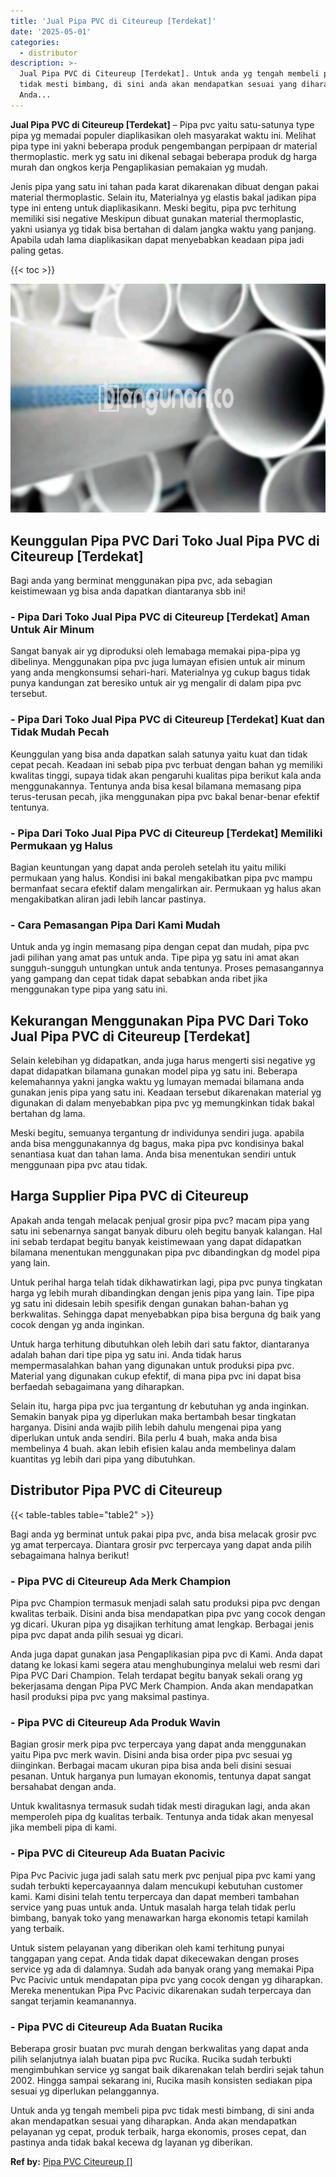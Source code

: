 ```yaml
---
title: 'Jual Pipa PVC di Citeureup [Terdekat]'
date: '2025-05-01'
categories:
  - distributor
description: >-
  Jual Pipa PVC di Citeureup [Terdekat]. Untuk anda yg tengah membeli pipa pvc
  tidak mesti bimbang, di sini anda akan mendapatkan sesuai yang diharapkan.
  Anda...
---
```


**Jual Pipa PVC di Citeureup \[Terdekat\]** – Pipa pvc yaitu satu-satunya type pipa yg memadai populer diaplikasikan oleh masyarakat waktu ini. Melihat pipa type ini yakni beberapa produk pengembangan perpipaan dr material thermoplastic. merk yg satu ini dikenal sebagai beberapa produk dg harga murah dan ongkos kerja Pengaplikasian pemakaian yg mudah.

Jenis pipa yang satu ini tahan pada karat dikarenakan dibuat dengan pakai material thermoplastic. Selain itu, Materialnya yg elastis bakal jadikan pipa type ini enteng untuk diaplikasikann. Meski begitu, pipa pvc terhitung memiliki sisi negative Meskipun dibuat gunakan material thermoplastic, yakni usianya yg tidak bisa bertahan di dalam jangka waktu yang panjang. Apabila udah lama diaplikasikan dapat menyebabkan keadaan pipa jadi paling getas.

{{< toc >}}

![Jual Pipa PVC di Citeureup [Terdekat]](/images/jaul-pipa-pvc-01.png)

## Keunggulan Pipa PVC Dari Toko Jual Pipa PVC di Citeureup \[Terdekat\]

Bagi anda yang berminat menggunakan pipa pvc, ada sebagian keistimewaan yg bisa anda dapatkan diantaranya sbb ini!

### \- Pipa Dari Toko Jual Pipa PVC di Citeureup \[Terdekat\] Aman Untuk Air Minum

Sangat banyak air yg diproduksi oleh lemabaga memakai pipa-pipa yg dibelinya. Menggunakan pipa pvc juga lumayan efisien untuk air minum yang anda mengkonsumsi sehari-hari. Materialnya yg cukup bagus tidak punya kandungan zat beresiko untuk air yg mengalir di dalam pipa pvc tersebut.

### \- Pipa Dari Toko Jual Pipa PVC di Citeureup \[Terdekat\] Kuat dan Tidak Mudah Pecah

Keunggulan yang bisa anda dapatkan salah satunya yaitu kuat dan tidak cepat pecah. Keadaan ini sebab pipa pvc terbuat dengan bahan yg memiliki kwalitas tinggi, supaya tidak akan pengaruhi kualitas pipa berikut kala anda menggunakannya. Tentunya anda bisa kesal bilamana memasang pipa terus-terusan pecah, jika menggunakan pipa pvc bakal benar-benar efektif tentunya.

### \- Pipa Dari Toko Jual Pipa PVC di Citeureup \[Terdekat\] Memiliki Permukaan yg Halus

Bagian keuntungan yang dapat anda peroleh setelah itu yaitu miliki permukaan yang halus. Kondisi ini bakal mengakibatkan pipa pvc mampu bermanfaat secara efektif dalam mengalirkan air. Permukaan yg halus akan mengakibatkan aliran jadi lebih lancar pastinya.

### \- Cara Pemasangan Pipa Dari Kami Mudah

Untuk anda yg ingin memasang pipa dengan cepat dan mudah, pipa pvc jadi pilihan yang amat pas untuk anda. Tipe pipa yg satu ini amat akan sungguh-sungguh untungkan untuk anda tentunya. Proses pemasangannya yang gampang dan cepat tidak dapat sebabkan anda ribet jika menggunakan type pipa yang satu ini.

## Kekurangan Menggunakan Pipa PVC Dari Toko Jual Pipa PVC di Citeureup \[Terdekat\]

Selain kelebihan yg didapatkan, anda juga harus mengerti sisi negative yg dapat didapatkan bilamana gunakan model pipa yg satu ini. Beberapa kelemahannya yakni jangka waktu yg lumayan memadai bilamana anda gunakan jenis pipa yang satu ini. Keadaan tersebut dikarenakan material yg digunakan di dalam menyebabkan pipa pvc yg memungkinkan tidak bakal bertahan dg lama.

Meski begitu, semuanya tergantung dr individunya sendiri juga. apabila anda bisa menggunakannya dg bagus, maka pipa pvc kondisinya bakal senantiasa kuat dan tahan lama. Anda bisa menentukan sendiri untuk menggunaan pipa pvc atau tidak.

## Harga Supplier Pipa PVC di Citeureup

Apakah anda tengah melacak penjual grosir pipa pvc? macam pipa yang satu ini sebenarnya sangat banyak diburu oleh begitu banyak kalangan. Hal ini sebab terdapat begitu banyak keistimewaan yang dapat didapatkan bilamana menentukan menggunakan pipa pvc dibandingkan dg model pipa yang lain.

Untuk perihal harga telah tidak dikhawatirkan lagi, pipa pvc punya tingkatan harga yg lebih murah dibandingkan dengan jenis pipa yang lain. Tipe pipa yg satu ini didesain lebih spesifik dengan gunakan bahan-bahan yg berkwalitas. Sehingga dapat menyebabkan pipa bisa berguna dg baik yang cocok dengan yg anda inginkan.

Untuk harga terhitung dibutuhkan oleh lebih dari satu faktor, diantaranya adalah bahan dari tipe pipa yg satu ini. Anda tidak harus mempermasalahkan bahan yang digunakan untuk produksi pipa pvc. Material yang digunakan cukup efektif, di mana pipa pvc ini dapat bisa berfaedah sebagaimana yang diharapkan.

Selain itu, harga pipa pvc jua tergantung dr kebutuhan yg anda inginkan. Semakin banyak pipa yg diperlukan maka bertambah besar tingkatan harganya. Disini anda wajib pilih lebih dahulu mengenai pipa yang diperlukan untuk anda sendiri. Bila perlu 4 buah, maka anda bisa membelinya 4 buah. akan lebih efisien kalau anda membelinya dalam kuantitas yg lebih dari pipa yang dibutuhkan.

## Distributor Pipa PVC di Citeureup

{{< table-tables table="table2" >}}

Bagi anda yg berminat untuk pakai pipa pvc, anda bisa melacak grosir pvc yg amat terpercaya. Diantara grosir pvc terpercaya yang dapat anda pilih sebagaimana halnya berikut!

### \- Pipa PVC di Citeureup Ada Merk Champion

Pipa pvc Champion termasuk menjadi salah satu produksi pipa pvc dengan kwalitas terbaik. Disini anda bisa mendapatkan pipa pvc yang cocok dengan yg dicari. Ukuran pipa yg disajikan terhitung amat lengkap. Berbagai jenis pipa pvc dapat anda pilih sesuai yg dicari.

Anda juga dapat gunakan jasa Pengaplikasian pipa pvc di Kami. Anda dapat datang ke lokasi kami segera atau menghubunginya melalui web resmi dari Pipa PVC Dari Champion. Telah terdapat begitu banyak sekali orang yg bekerjasama dengan Pipa PVC Merk Champion. Anda akan mendapatkan hasil produksi pipa pvc yang maksimal pastinya.

### \- Pipa PVC di Citeureup Ada Produk Wavin

Bagian grosir merk pipa pvc terpercaya yang dapat anda menggunakan yaitu Pipa pvc merk wavin. Disini anda bisa order pipa pvc sesuai yg diinginkan. Berbagai macam ukuran pipa bisa anda beli disini sesuai pesanan. Untuk harganya pun lumayan ekonomis, tentunya dapat sangat bersahabat dengan anda.

Untuk kwalitasnya termasuk sudah tidak mesti diragukan lagi, anda akan memperoleh pipa dg kualitas terbaik. Tentunya anda tidak akan menyesal jika membeli pipa di kami.

### \- Pipa PVC di Citeureup Ada Buatan Pacivic

Pipa Pvc Pacivic juga jadi salah satu merk pvc penjual pipa pvc kami yang sudah terbukti kepercayaannya dalam mencukupi kebutuhan customer kami. Kami disini telah tentu terpercaya dan dapat memberi tambahan service yang puas untuk anda. Untuk masalah harga telah tidak perlu bimbang, banyak toko yang menawarkan harga ekonomis tetapi kamilah yang terbaik.

Untuk sistem pelayanan yang diberikan oleh kami terhitung punyai tanggapan yang cepat. Anda tidak dapat dikecewakan dengan proses service yg ada di dalamnya. Sudah ada banyak orang yang memakai Pipa Pvc Pacivic untuk mendapatan pipa pvc yang cocok dengan yg diharapkan. Mereka menentukan Pipa Pvc Pacivic dikarenakan sudah terpercaya dan sangat terjamin keamanannya.

### \- Pipa PVC di Citeureup Ada Buatan Rucika

Beberapa grosir buatan pvc murah dengan berkwalitas yang dapat anda pilih selanjutnya ialah buatan pipa pvc Rucika. Rucika sudah terbukti mengimbuhkan service yg sangat baik dikarenakan telah berdiri sejak tahun 2002. Hingga sampai sekarang ini, Rucika masih konsisten sediakan pipa sesuai yg diperlukan pelanggannya.

Untuk anda yg tengah membeli pipa pvc tidak mesti bimbang, di sini anda akan mendapatkan sesuai yang diharapkan. Anda akan mendapatkan pelayanan yg cepat, produk terbaik, harga ekonomis, proses cepat, dan pastinya anda tidak bakal kecewa dg layanan yg diberikan.

**Ref by:** [Pipa PVC Citeureup []](https://id.wikipedia.org/wiki/Pipa)
